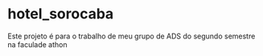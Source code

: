 # hotel_sorocaba
Este projeto é para o trabalho de meu grupo de ADS do segundo semestre na faculade athon
